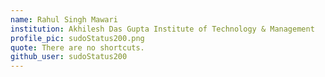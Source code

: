 ```yaml
---
name: Rahul Singh Mawari
institution: Akhilesh Das Gupta Institute of Technology & Management
profile_pic: sudoStatus200.png
quote: There are no shortcuts.
github_user: sudoStatus200
---
```

